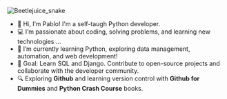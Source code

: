 ![Beetlejuice_snake](https://github.com/user-attachments/assets/f8f03e59-01d5-4d4a-afb3-0cbada41c693)

- 👋 Hi, I’m Pablo! I'm a self-taugh Python developer.
- 💻 I’m passionate about coding, solving problems, and learning new technologies ...
- 🐍 I’m currently learning Python, exploring data management, automation, and web development!
- 🧠 Goal: Learn SQL and Django. Contribute to open-source projects and collaborate with the developer community.
- 🔍 Exploring **Github** and learning version control with **Github for Dummies** and **Python Crash Course** books.
<!---
pablo727/pablo727 is a ✨ special ✨ repository because its `README.md` (this file) appears on your GitHub profile.
You can click the Preview link to take a look at your changes.
--->
